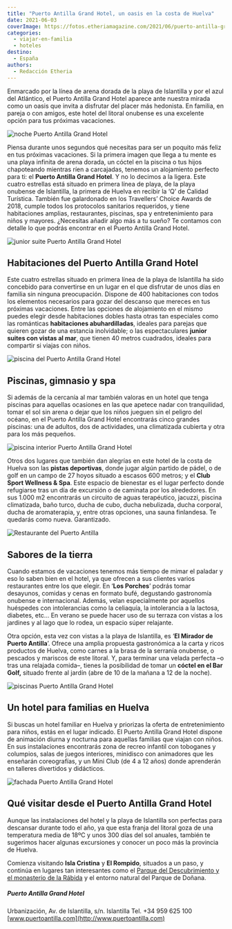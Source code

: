 ```yaml
---
title: "Puerto Antilla Grand Hotel, un oasis en la costa de Huelva"
date: 2021-06-03
coverImage: https://fotos.etheriamagazine.com/2021/06/puerto-antilla-grand-hotel-noche.jpg
categories: 
  - viajar-en-familia
  - hoteles
destino: 
  - España
authors: 
  - Redacción Etheria
---
```


Enmarcado por la línea de arena dorada de la playa de Islantilla y por el azul del Atlántico, el Puerto Antilla Grand Hotel aparece ante nuestra mirada como un oasis que invita a disfrutar del placer más hedonista. En familia, en pareja o con amigos, este hotel del litoral onubense es una excelente opción para tus próximas vacaciones.

![noche Puerto Antilla Grand Hotel](https://fotos.etheriamagazine.com/2021/06/puerto-antilla-grand-hotel-noche.jpg "Imagen nocturna del complejo hotelero.")

Piensa durante unos segundos qué necesitas para ser un poquito más feliz en tus próximas 
vacaciones. Si la primera imagen que llega a tu mente es una playa infinita de arena 
dorada, un cóctel en la piscina o tus hijos chapoteando mientras ríen a carcajadas, 
tenemos un alojamiento perfecto para ti: el **Puerto Antilla Grand Hotel**. Y no lo 
decimos a la ligera. Este cuatro estrellas está situado en primera línea de playa, de la 
playa onubense de Islantilla, la primera de Huelva en recibir la ‘Q’ de Calidad 
Turística. También fue galardonado en los Travellers’ Choice Awards de 2018, cumple 
todos los protocolos sanitarios requeridos, y tiene habitaciones amplias, restaurantes, 
piscinas, spa y entretenimiento para niños y mayores. ¿Necesitas añadir algo más a tu 
sueño? Te contamos con detalle lo que podrás encontrar en el Puerto Antilla Grand Hotel. 

![junior suite Puerto Antilla Grand Hotel](https://fotos.etheriamagazine.com/2021/06/puerto-antilla-grand-hotel-salon-familiar.jpg "Junior suite del Puerto Antilla Grand Hotel.")

## Habitaciones del Puerto Antilla Grand Hotel

Este cuatro estrellas situado en primera línea de la playa de Islantilla ha sido 
concebido para convertirse en un lugar en el que disfrutar de unos días en familia sin 
ninguna preocupación. Dispone de 400 habitaciones con todos los elementos necesarios 
para gozar del descanso que mereces en tus próximas vacaciones. Entre las opciones de 
alojamiento en el mismo puedes elegir desde habitaciones dobles hasta otras tan 
especiales como las románticas **habitaciones abuhardilladas**, ideales para parejas que 
quieren gozar de una estancia inolvidable; o las espectaculares **junior suites con 
vistas al mar**, que tienen 40 metros cuadrados, ideales para compartir si viajas con 
niños. 

![piscina del Puerto Antilla Grand Hotel](https://fotos.etheriamagazine.com/2021/06/puerto-antilla-grand-hotel-general.jpg "Piscinas del Puerto Antilla Grand Hotel.")

## Piscinas, gimnasio y spa 

Si además de la cercanía al mar también valoras en un hotel que tenga piscinas para 
aquellas ocasiones en las que apetece nadar con tranquilidad, tomar el sol sin arena o 
dejar que los niños jueguen sin el peligro del océano, en el Puerto Antilla Grand Hotel 
encontrarás cinco grandes piscinas: una de adultos, dos de actividades, una climatizada 
cubierta y otra para los más pequeños. 

![piscina interior Puerto Antilla Grand Hotel](https://fotos.etheriamagazine.com/2021/06/puerto-antilla-grand-hotel-piscina-interior.jpg "Piscina cubierta del Puerto Antilla Grand Hotel.")

Otros dos lugares que también dan alegrías en este hotel de la costa de Huelva son las 
**pistas deportivas**, donde jugar algún partido de pádel, o de golf en un campo de 27 
hoyos situado a escasos 600 metros; y el **Club Sport Wellness & Spa**. Este espacio de 
bienestar es el lugar perfecto donde refugiarse tras un día de excursión o de caminata 
por los alrededores. En sus 1.000 m2 encontrarás un circuito de aguas terapéutico, 
jacuzzi, piscina climatizada, baño turco, ducha de cubo, ducha nebulizada, ducha 
corporal, ducha de aromaterapia, y, entre otras opciones, una sauna finlandesa. Te 
quedarás como nueva. Garantizado. 

![Restaurante del Puerto Antilla](https://fotos.etheriamagazine.com/2021/06/restaurante-puerto-antilla-grand-hotel.jpg "Restaurante del Puerto Antilla.")

## Sabores de la tierra

Cuando estamos de vacaciones tenemos más tiempo de mimar el paladar y eso lo saben bien 
en el hotel, ya que ofrecen a sus clientes varios restaurantes entre los que elegir. En 
‘**Los Porches**’ podrás tomar desayunos, comidas y cenas en formato bufé, degustando 
gastronomía onubense e internacional. Además, velan especialmente por aquellos huéspedes 
con intolerancias como la celiaquía, la intolerancia a la lactosa, diabetes, etc... En 
verano se puede hacer uso de su terraza con vistas a los jardines y al lago que lo 
rodea, un espacio súper relajante. 

Otra opción, esta vez con vistas a la playa de Islantilla, es ‘**El Mirador de Puerto 
Antilla**’. Ofrece una amplia propuesta gastronómica a la carta y ricos productos de 
Huelva, como carnes a la brasa de la serranía onubense, o pescados y mariscos de este 
litoral. Y, para terminar una velada perfecta –o tras una relajada comida–, tienes la 
posibilidad de tomar un **cóctel en el Bar Golf,** situado frente al jardín (abre de 10 
de la mañana a 12 de la noche). 

![piscinas Puerto Antilla Grand Hotel](https://fotos.etheriamagazine.com/2021/06/piscinas-mar-puerto-antilla-grand-hotel.jpg "Vista general del Puerto Antilla Grand Hotel con el mar al fondo.")

## Un hotel para familias en Huelva

Si buscas un hotel familiar en Huelva y priorizas la oferta de entretenimiento para 
niños, estás en el lugar indicado. El Puerto Antilla Grand Hotel dispone de animación 
diurna y nocturna para aquellas familias que viajan con niños. En sus instalaciones 
encontrarás zona de recreo infantil con toboganes y columpios, salas de juegos 
interiores, minidisco con animadores que les enseñarán coreografías, y un Mini Club (de 
4 a 12 años) donde aprenderán en talleres divertidos y didácticos. 

![fachada Puerto Antilla Grand Hotel](https://fotos.etheriamagazine.com/2021/06/puerto-antilla-grand-hotel-1.jpg "Entrada del Puerto Antilla Grand Hotel.")

## Qué visitar desde el Puerto Antilla Grand Hotel

Aunque las instalaciones del hotel y la playa de Islantilla son perfectas para descansar 
durante todo el año, ya que esta franja del litoral goza de una temperatura media de 
18ºC y unos 300 días del sol anuales, también te sugerimos hacer algunas excursiones y 
conocer un poco más la provincia de Huelva. 

Comienza visitando **Isla Cristina** y **El Rompido**, situados a un paso, y continúa en 
lugares tan interesantes como el [Parque del Descubrimiento y el monasterio de la 
Rábida](https://etheriamagazine.com/2018/09/20/muelle-de-las-carabelas-la-rabida-huelva/) 
y el entorno natural del Parque de Doñana. 

##### Puerto Antilla Grand Hotel

Urbanización, Av. de Islantilla, s/n. Islantilla Tel. +34 959 625 100 [www.puertoantilla.com](http://www.puertoantilla.com)
